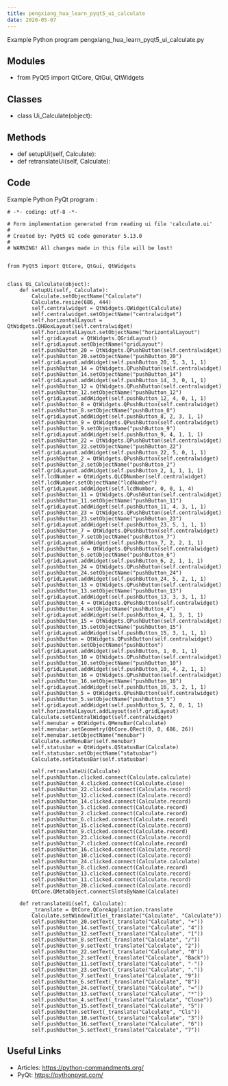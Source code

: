 ```yaml
---
title: pengxiang_hua_learn_pyqt5_ui_calculate
date: 2020-05-07
---
```

Example Python program pengxiang_hua_learn_pyqt5_ui_calculate.py

## Modules

* from PyQt5 import QtCore, QtGui, QtWidgets

## Classes

* class Ui_Calculate(object):

## Methods

* def setupUi(self, Calculate):
* def retranslateUi(self, Calculate):

## Code

Example Python PyQt program :

    # -*- coding: utf-8 -*-
    
    # Form implementation generated from reading ui file 'calculate.ui'
    #
    # Created by: PyQt5 UI code generator 5.13.0
    #
    # WARNING! All changes made in this file will be lost!
    
    
    from PyQt5 import QtCore, QtGui, QtWidgets
    
    
    class Ui_Calculate(object):
        def setupUi(self, Calculate):
            Calculate.setObjectName("Calculate")
            Calculate.resize(686, 444)
            self.centralwidget = QtWidgets.QWidget(Calculate)
            self.centralwidget.setObjectName("centralwidget")
            self.horizontalLayout = QtWidgets.QHBoxLayout(self.centralwidget)
            self.horizontalLayout.setObjectName("horizontalLayout")
            self.gridLayout = QtWidgets.QGridLayout()
            self.gridLayout.setObjectName("gridLayout")
            self.pushButton_20 = QtWidgets.QPushButton(self.centralwidget)
            self.pushButton_20.setObjectName("pushButton_20")
            self.gridLayout.addWidget(self.pushButton_20, 5, 3, 1, 1)
            self.pushButton_14 = QtWidgets.QPushButton(self.centralwidget)
            self.pushButton_14.setObjectName("pushButton_14")
            self.gridLayout.addWidget(self.pushButton_14, 3, 0, 1, 1)
            self.pushButton_12 = QtWidgets.QPushButton(self.centralwidget)
            self.pushButton_12.setObjectName("pushButton_12")
            self.gridLayout.addWidget(self.pushButton_12, 4, 0, 1, 1)
            self.pushButton_8 = QtWidgets.QPushButton(self.centralwidget)
            self.pushButton_8.setObjectName("pushButton_8")
            self.gridLayout.addWidget(self.pushButton_8, 2, 3, 1, 1)
            self.pushButton_9 = QtWidgets.QPushButton(self.centralwidget)
            self.pushButton_9.setObjectName("pushButton_9")
            self.gridLayout.addWidget(self.pushButton_9, 4, 1, 1, 1)
            self.pushButton_22 = QtWidgets.QPushButton(self.centralwidget)
            self.pushButton_22.setObjectName("pushButton_22")
            self.gridLayout.addWidget(self.pushButton_22, 5, 0, 1, 1)
            self.pushButton_2 = QtWidgets.QPushButton(self.centralwidget)
            self.pushButton_2.setObjectName("pushButton_2")
            self.gridLayout.addWidget(self.pushButton_2, 1, 1, 1, 1)
            self.lcdNumber = QtWidgets.QLCDNumber(self.centralwidget)
            self.lcdNumber.setObjectName("lcdNumber")
            self.gridLayout.addWidget(self.lcdNumber, 0, 0, 1, 4)
            self.pushButton_11 = QtWidgets.QPushButton(self.centralwidget)
            self.pushButton_11.setObjectName("pushButton_11")
            self.gridLayout.addWidget(self.pushButton_11, 4, 3, 1, 1)
            self.pushButton_23 = QtWidgets.QPushButton(self.centralwidget)
            self.pushButton_23.setObjectName("pushButton_23")
            self.gridLayout.addWidget(self.pushButton_23, 5, 1, 1, 1)
            self.pushButton_7 = QtWidgets.QPushButton(self.centralwidget)
            self.pushButton_7.setObjectName("pushButton_7")
            self.gridLayout.addWidget(self.pushButton_7, 2, 2, 1, 1)
            self.pushButton_6 = QtWidgets.QPushButton(self.centralwidget)
            self.pushButton_6.setObjectName("pushButton_6")
            self.gridLayout.addWidget(self.pushButton_6, 2, 1, 1, 1)
            self.pushButton_24 = QtWidgets.QPushButton(self.centralwidget)
            self.pushButton_24.setObjectName("pushButton_24")
            self.gridLayout.addWidget(self.pushButton_24, 5, 2, 1, 1)
            self.pushButton_13 = QtWidgets.QPushButton(self.centralwidget)
            self.pushButton_13.setObjectName("pushButton_13")
            self.gridLayout.addWidget(self.pushButton_13, 3, 3, 1, 1)
            self.pushButton_4 = QtWidgets.QPushButton(self.centralwidget)
            self.pushButton_4.setObjectName("pushButton_4")
            self.gridLayout.addWidget(self.pushButton_4, 1, 3, 1, 1)
            self.pushButton_15 = QtWidgets.QPushButton(self.centralwidget)
            self.pushButton_15.setObjectName("pushButton_15")
            self.gridLayout.addWidget(self.pushButton_15, 3, 1, 1, 1)
            self.pushButton = QtWidgets.QPushButton(self.centralwidget)
            self.pushButton.setObjectName("pushButton")
            self.gridLayout.addWidget(self.pushButton, 1, 0, 1, 1)
            self.pushButton_10 = QtWidgets.QPushButton(self.centralwidget)
            self.pushButton_10.setObjectName("pushButton_10")
            self.gridLayout.addWidget(self.pushButton_10, 4, 2, 1, 1)
            self.pushButton_16 = QtWidgets.QPushButton(self.centralwidget)
            self.pushButton_16.setObjectName("pushButton_16")
            self.gridLayout.addWidget(self.pushButton_16, 3, 2, 1, 1)
            self.pushButton_5 = QtWidgets.QPushButton(self.centralwidget)
            self.pushButton_5.setObjectName("pushButton_5")
            self.gridLayout.addWidget(self.pushButton_5, 2, 0, 1, 1)
            self.horizontalLayout.addLayout(self.gridLayout)
            Calculate.setCentralWidget(self.centralwidget)
            self.menubar = QtWidgets.QMenuBar(Calculate)
            self.menubar.setGeometry(QtCore.QRect(0, 0, 686, 26))
            self.menubar.setObjectName("menubar")
            Calculate.setMenuBar(self.menubar)
            self.statusbar = QtWidgets.QStatusBar(Calculate)
            self.statusbar.setObjectName("statusbar")
            Calculate.setStatusBar(self.statusbar)
    
            self.retranslateUi(Calculate)
            self.pushButton.clicked.connect(Calculate.calculate)
            self.pushButton_4.clicked.connect(Calculate.close)
            self.pushButton_22.clicked.connect(Calculate.record)
            self.pushButton_12.clicked.connect(Calculate.record)
            self.pushButton_14.clicked.connect(Calculate.record)
            self.pushButton_5.clicked.connect(Calculate.record)
            self.pushButton_2.clicked.connect(Calculate.record)
            self.pushButton_6.clicked.connect(Calculate.record)
            self.pushButton_15.clicked.connect(Calculate.record)
            self.pushButton_9.clicked.connect(Calculate.record)
            self.pushButton_23.clicked.connect(Calculate.record)
            self.pushButton_7.clicked.connect(Calculate.record)
            self.pushButton_16.clicked.connect(Calculate.record)
            self.pushButton_10.clicked.connect(Calculate.record)
            self.pushButton_24.clicked.connect(Calculate.calculate)
            self.pushButton_8.clicked.connect(Calculate.record)
            self.pushButton_13.clicked.connect(Calculate.record)
            self.pushButton_11.clicked.connect(Calculate.record)
            self.pushButton_20.clicked.connect(Calculate.record)
            QtCore.QMetaObject.connectSlotsByName(Calculate)
    
        def retranslateUi(self, Calculate):
            _translate = QtCore.QCoreApplication.translate
            Calculate.setWindowTitle(_translate("Calculate", "Calculate"))
            self.pushButton_20.setText(_translate("Calculate", "+"))
            self.pushButton_14.setText(_translate("Calculate", "4"))
            self.pushButton_12.setText(_translate("Calculate", "1"))
            self.pushButton_8.setText(_translate("Calculate", "/"))
            self.pushButton_9.setText(_translate("Calculate", "2"))
            self.pushButton_22.setText(_translate("Calculate", "0"))
            self.pushButton_2.setText(_translate("Calculate", "Back"))
            self.pushButton_11.setText(_translate("Calculate", "-"))
            self.pushButton_23.setText(_translate("Calculate", "."))
            self.pushButton_7.setText(_translate("Calculate", "9"))
            self.pushButton_6.setText(_translate("Calculate", "8"))
            self.pushButton_24.setText(_translate("Calculate", "="))
            self.pushButton_13.setText(_translate("Calculate", "*"))
            self.pushButton_4.setText(_translate("Calculate", "Close"))
            self.pushButton_15.setText(_translate("Calculate", "5"))
            self.pushButton.setText(_translate("Calculate", "Cls"))
            self.pushButton_10.setText(_translate("Calculate", "3"))
            self.pushButton_16.setText(_translate("Calculate", "6"))
            self.pushButton_5.setText(_translate("Calculate", "7"))
    

## Useful Links

- Articles: https://python-commandments.org/
- PyQt: https://pythonpyqt.com/
